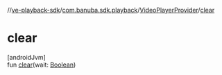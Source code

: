 //[ve-playback-sdk](../../../index.md)/[com.banuba.sdk.playback](../index.md)/[VideoPlayerProvider](index.md)/[clear](clear.md)

# clear

[androidJvm]\
fun [clear](clear.md)(wait: [Boolean](https://kotlinlang.org/api/latest/jvm/stdlib/kotlin/-boolean/index.html))
